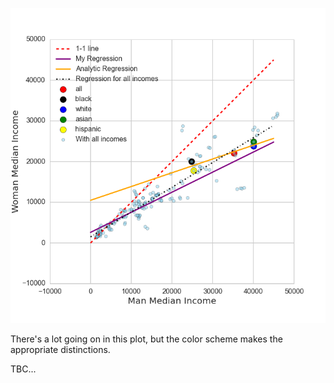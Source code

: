 ![Image of Citibike chart](https://raw.githubusercontent.com/yuqiaocen/PUI2015_ycen/master/HW8/yc2439_income.png)

There's a lot going on in this plot, but the color scheme makes the appropriate distinctions.

TBC...

